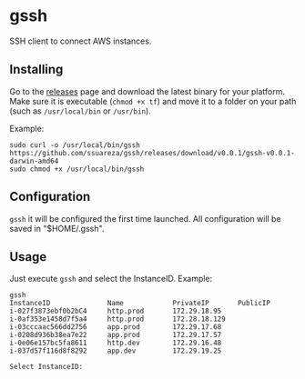 # gssh
SSH client to connect AWS instances.

## Installing

Go to the [releases](https://github.com/ssuareza/gssh/releases) page and download the latest binary for your platform. Make sure it is executable (`chmod +x tf`) and move it to a folder on your path (such as `/usr/local/bin` or `/usr/bin`).

Example:
```
sudo curl -o /usr/local/bin/gssh https://github.com/ssuareza/gssh/releases/download/v0.0.1/gssh-v0.0.1-darwin-amd64
sudo chmod +x /usr/local/bin/gssh
```

## Configuration

`gssh` it will be configured the first time launched. All configuration will be saved in "$HOME/.gssh".


## Usage

Just execute `gssh` and select the InstanceID. Example:

```
gssh
InstanceID              Name            PrivateIP       PublicIP
i-027f3873ebf0b2bC4     http.prod       172.29.18.95
i-0af353e1458d7f5a4     http.prod       172.28.18.129
i-03cccaac566dd2756     app.prod        172.29.17.68
i-0208d936b38ea7e22     app.prod        172.29.17.57
i-0e06e157bc5fa8611     http.dev        172.29.16.48
i-037d57f116d8f8292     app.dev         172.29.19.25

Select InstanceID:
````
